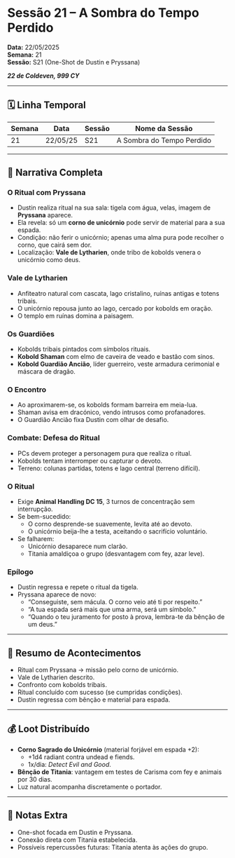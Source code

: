 # Sessão 21 – A Sombra do Tempo Perdido  
**Data:** 22/05/2025  
**Semana:** 21  
**Sessão:** S21 (One-Shot de Dustin e Pryssana)  

***22 de Coldeven, 999 CY***

---
## 🗓 Linha Temporal
| Semana | Data     | Sessão | Nome da Sessão            |
| ------ | -------- | ------ | ------------------------- |
| 21     | 22/05/25 | S21    | A Sombra do Tempo Perdido |

---

## 📖 Narrativa Completa

### O Ritual com Pryssana
- Dustin realiza ritual na sua sala: tigela com água, velas, imagem de **Pryssana** aparece.  
- Ela revela: só um **corno de unicórnio** pode servir de material para a sua espada.  
- Condição: não ferir o unicórnio; apenas uma alma pura pode recolher o corno, que cairá sem dor.  
- Localização: **Vale de Lytharien**, onde tribo de kobolds venera o unicórnio como deus.  

### Vale de Lytharien
- Anfiteatro natural com cascata, lago cristalino, ruínas antigas e totens tribais.  
- O unicórnio repousa junto ao lago, cercado por kobolds em oração.  
- O templo em ruínas domina a paisagem.  

### Os Guardiões
- Kobolds tribais pintados com símbolos rituais.  
- **Kobold Shaman** com elmo de caveira de veado e bastão com sinos.  
- **Kobold Guardião Ancião**, líder guerreiro, veste armadura cerimonial e máscara de dragão.  

### O Encontro
- Ao aproximarem-se, os kobolds formam barreira em meia-lua.  
- Shaman avisa em dracónico, vendo intrusos como profanadores.  
- O Guardião Ancião fixa Dustin com olhar de desafio.  

### Combate: Defesa do Ritual
- PCs devem proteger a personagem pura que realiza o ritual.  
- Kobolds tentam interromper ou capturar o devoto.  
- Terreno: colunas partidas, totens e lago central (terreno difícil).  

### O Ritual
- Exige **Animal Handling DC 15**, 3 turnos de concentração sem interrupção.  
- Se bem-sucedido:  
  - O corno desprende-se suavemente, levita até ao devoto.  
  - O unicórnio beija-lhe a testa, aceitando o sacrifício voluntário.  
- Se falharem:  
  - Unicórnio desaparece num clarão.  
  - Titania amaldiçoa o grupo (desvantagem com fey, azar leve).  

### Epílogo
- Dustin regressa e repete o ritual da tigela.  
- Pryssana aparece de novo:  
  - “Conseguiste, sem mácula. O corno veio até ti por respeito.”  
  - “A tua espada será mais que uma arma, será um símbolo.”  
  - “Quando o teu juramento for posto à prova, lembra-te da bênção de um deus.”  

---

## 🎲 Resumo de Acontecimentos
- Ritual com Pryssana → missão pelo corno de unicórnio.  
- Vale de Lytharien descrito.  
- Confronto com kobolds tribais.  
- Ritual concluído com sucesso (se cumpridas condições).  
- Dustin regressa com bênção e material para espada.  

---

## 💰 Loot Distribuído
- **Corno Sagrado do Unicórnio** (material forjável em espada +2):  
  - +1d4 radiant contra undead e fiends.  
  - 1x/dia: *Detect Evil and Good*.  
- **Bênção de Titania**: vantagem em testes de Carisma com fey e animais por 30 dias.  
- Luz natural acompanha discretamente o portador.  

---

## 🧾 Notas Extra
- One-shot focada em Dustin e Pryssana.  
- Conexão direta com Titania estabelecida.  
- Possíveis repercussões futuras: Titania atenta às ações do grupo.  
